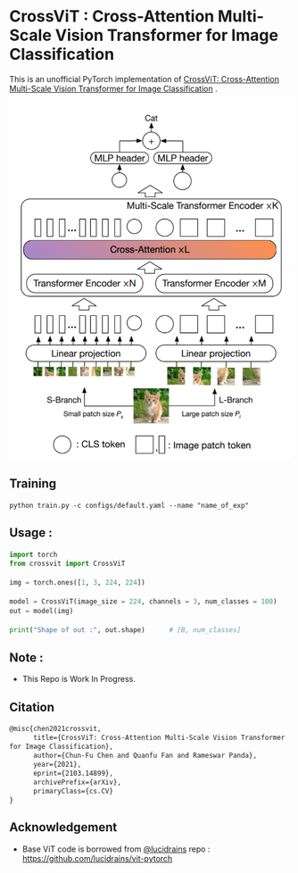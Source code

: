 # CrossViT : Cross-Attention Multi-Scale Vision Transformer for Image Classification
This is an unofficial PyTorch implementation of [CrossViT: Cross-Attention Multi-Scale Vision Transformer for Image Classification](https://arxiv.org/abs/2103.14899) .
![](assets/model.PNG)




## Training
```
python train.py -c configs/default.yaml --name "name_of_exp"
```
## Usage :
```python
import torch
from crossvit import CrossViT

img = torch.ones([1, 3, 224, 224])
    
model = CrossViT(image_size = 224, channels = 3, num_classes = 100)
out = model(img)

print("Shape of out :", out.shape)      # [B, num_classes]


```


## Note :
* This Repo is Work In Progress.

## Citation
```
@misc{chen2021crossvit,
      title={CrossViT: Cross-Attention Multi-Scale Vision Transformer for Image Classification}, 
      author={Chun-Fu Chen and Quanfu Fan and Rameswar Panda},
      year={2021},
      eprint={2103.14899},
      archivePrefix={arXiv},
      primaryClass={cs.CV}
}
```

## Acknowledgement
* Base ViT code is borrowed from [@lucidrains](https://github.com/lucidrains) repo : https://github.com/lucidrains/vit-pytorch
